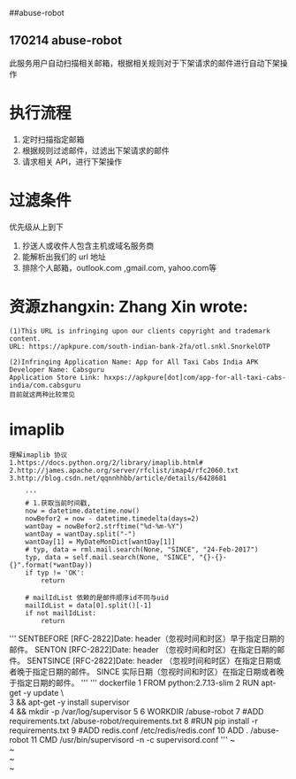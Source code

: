 ##abuse-robot

170214 abuse-robot
--------------

此服务用户自动扫描相关邮箱，根据相关规则对于下架请求的邮件进行自动下架操作

# 执行流程

1. 定时扫描指定邮箱
2. 根据规则过滤邮件，过滤出下架请求的邮件
3. 请求相关 API，进行下架操作


# 过滤条件
优先级从上到下

1. 抄送人或收件人包含主机或域名服务商
2. 能解析出我们的 url 地址
3. 排除个人邮箱，outlook.com ,gmail.com, yahoo.com等

# 资源zhangxin: Zhang Xin wrote:
    (1)This URL is infringing upon our clients copyright and trademark content.
    URL: https://apkpure.com/south-indian-bank-2fa/otl.snkl.SnorkelOTP
    
    (2)Infringing Application Name: App for All Taxi Cabs India APK
    Developer Name: Cabsguru
    Application Store Link: hxxps://apkpure[dot]com/app-for-all-taxi-cabs-india/com.cabsguru
    目前就这两种比较常见

# imaplib 

	理解imaplib 协议
	1.https://docs.python.org/2/library/imaplib.html#
	2.http://james.apache.org/server/rfclist/imap4/rfc2060.txt
	3.http://blog.csdn.net/qqnnhhbb/article/details/6428681	

        '''
        # 1.获取当前时间戳,
        now = datetime.datetime.now()
        nowBefor2 = now - datetime.timedelta(days=2)
        wantDay = nowBefor2.strftime("%d-%m-%Y")
        wantDay = wantDay.split("-")
        wantDay[1] = MyDateMonDict[wantDay[1]]
        # typ, data = rml.mail.search(None, "SINCE", "24-Feb-2017")
        typ, data = self.mail.search(None, "SINCE", "{}-{}-{}".format(*wantDay))
        if typ != 'OK':
            return

        # mailIdList 依赖的是邮件顺序id不同与uid
        mailIdList = data[0].split()[-1]
        if not mailIdList:
            return


'''
SENTBEFORE <date>
[RFC-2822]Date: header（忽视时间和时区）早于指定日期的邮件。
SENTON <date>
[RFC-2822]Date: header （忽视时间和时区）在指定日期的邮件。
SENTSINCE <date>
[RFC-2822]Date: header （忽视时间和时区）在指定日期或者晚于指定日期的邮件。
SINCE <date>
实际日期（忽视时间和时区）在指定日期或者晚于指定日期的邮件。
'''
'''
dockerfile
  1 FROM python:2.7.13-slim
  2 RUN apt-get -y update \                                                                                                                                                                                                                 
  3     && apt-get -y install supervisor \
  4     && mkdir -p /var/log/supervisor
  5 
  6 WORKDIR /abuse-robot
  7 #ADD requirements.txt /abuse-robot/requirements.txt
  8 #RUN pip install -r requirements.txt 
  9 #ADD redis.conf /etc/redis/redis.conf
 10 ADD . /abuse-robot
 11 CMD /usr/bin/supervisord -n -c supervisord.conf
'''
~                                                                                                                                                                                                                                           
~                                                                                                                                                                                                                                           
~                                                                                                                                                                                                                                           
~                                                                     